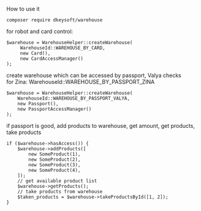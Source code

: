 How to use it

```
composer require dkeysoft/warehouse
```


 for robot and card control:
 
 ```
 $warehouse = WarehouseHelper::createWarehouse(
      WarehouseId::WAREHOUSE_BY_CARD,
      new Card(),
      new CardAccessManager()
 );
 ```

create warehouse which can be accessed by passport, Valya checks  
for Zina: WarehouseId::WAREHOUSE_BY_PASSPORT_ZINA

```
$warehouse = WarehouseHelper::createWarehouse(
    WarehouseId::WAREHOUSE_BY_PASSPORT_VALYA,
    new Passport(),
    new PassportAccessManager()
);
```


if passport is good, add products to warehouse, get amount, get products, take products

```
if ($warehouse->hasAccess()) {
    $warehouse->addProducts([
        new SomeProduct(1),
        new SomeProduct(2),
        new SomeProduct(3),
        new SomeProduct(4),
    ]);
    // get available product list
    $warehouse->getProducts();
    // take products from warehouse
    $taken_products = $warehouse->takeProductsById([1, 2]);
}
```
